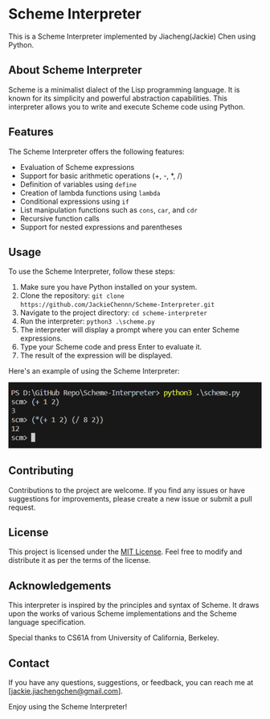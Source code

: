 # Scheme Interpreter

This is a Scheme Interpreter implemented by Jiacheng(Jackie) Chen using Python.

## About Scheme Interpreter

Scheme is a minimalist dialect of the Lisp programming language. It is known for its simplicity and powerful abstraction capabilities. This interpreter allows you to write and execute Scheme code using Python.

## Features

The Scheme Interpreter offers the following features:

- Evaluation of Scheme expressions
- Support for basic arithmetic operations (+, -, *, /)
- Definition of variables using `define`
- Creation of lambda functions using `lambda`
- Conditional expressions using `if`
- List manipulation functions such as `cons`, `car`, and `cdr`
- Recursive function calls
- Support for nested expressions and parentheses

## Usage

To use the Scheme Interpreter, follow these steps:

1. Make sure you have Python installed on your system.
2. Clone the repository: `git clone https://github.com/JackieChennn/Scheme-Interpreter.git`
3. Navigate to the project directory: `cd scheme-interpreter`
4. Run the interpreter: `python3 .\scheme.py`
5. The interpreter will display a prompt where you can enter Scheme expressions.
6. Type your Scheme code and press Enter to evaluate it.
7. The result of the expression will be displayed.

Here's an example of using the Scheme Interpreter:

![scheme interpreter example](/images/example.png)

## Contributing

Contributions to the project are welcome. If you find any issues or have suggestions for improvements, please create a new issue or submit a pull request.

## License

This project is licensed under the [MIT License](LICENSE). Feel free to modify and distribute it as per the terms of the license.

## Acknowledgements

This interpreter is inspired by the principles and syntax of Scheme. It draws upon the works of various Scheme implementations and the Scheme language specification.

Special thanks to CS61A from University of California, Berkeley.

## Contact

If you have any questions, suggestions, or feedback, you can reach me at [jackie.jiachengchen@gmail.com].

Enjoy using the Scheme Interpreter!